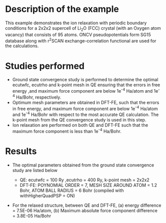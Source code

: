 Description of the example
============================================================================
This example demonstrates the ion relaxation with periodic boundary conditions for a 2x2x2 supercell of Li<sub>2</sub>O (FCC) crystal (with an Oxygen atom vacancy) that consists of 95 atoms. ONCV pseudopotentials form SG15 database along with r<sup>2</sup>SCAN exchange-correlation functional are used for the calculations.


Studies performed
============================================================================
* Ground state convergence study is performed to determine the optimal ecutwfc, ecutrho and k-point mesh in QE ensuring that the errors in free energy ,and maximum force component are below  1e<sup>-4</sup> Ha/atom and 1e<sup>-4</sup> Ha/Bohr, respectively. 
* Optimum mesh parameters are obtained in DFT-FE, such that the errors in free energy, and maximum force component are below  1e<sup>-4</sup> Ha/atom and 1e<sup>-4</sup> Ha/Bohr with respect to the most accurate QE calculation. The k-point mesh from the QE convergence study is used in this step. 
* Ion relaxation are performed on both QE and DFT-FE such that the maximum force component is less than 1e<sup>-4</sup> Ha/Bohr.

Results
============================================================================
* The optimal parameters obtained from the ground state convergence study are listed below

    * QE: ecutwfc = 100 Ry ,ecutrho = 400 Ry, k-point mesh = 2x2x2
    * DFT-FE: POYNOMIAL ORDER = 7, MESH SIZE AROUND ATOM = 1.2 Bohr, ATOM BALL RADIUS = 6 Bohr (compiled with withHigherQuadPSP = ON)

* For the relaxed structure, between QE and DFT-FE, (a) energy difference = 7.5E-06 Ha/atom, (b) Maximum absolute force component difference = 3.8E-05 Ha/Bohr 